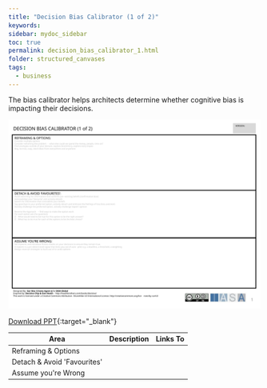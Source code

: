 ```yaml
---
title: "Decision Bias Calibrator (1 of 2)"
keywords: 
sidebar: mydoc_sidebar
toc: true
permalink: decision_bias_calibrator_1.html
folder: structured_canvases
tags: 
  - business
---
```


The bias calibrator helps architects determine whether cognitive bias is impacting their decisions.

![image001](media/decision_bias_calibrator_1001.svg)

[Download PPT](media/ppt/decision_bias_calibrator_1.ppt){:target="_blank"}

| Area | Description | Links To |
| --- | --- | --- |
| Reframing & Options |   |   |
| Detach & Avoid 'Favourites' |   |   |
| Assume you're Wrong |   |   |